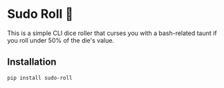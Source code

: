 # Sudo Roll 🎲

This is a simple CLI dice roller that curses you with a bash-related taunt
if you roll under 50% of the die's value.

## Installation

```bash
pip install sudo-roll
```
